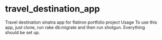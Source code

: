 # travel_destination_app
Travel destination sinatra app for flatiron portfolio project
Usage
To use this app, just clone, run rake db:migrate and then run shotgun. Everything should be set up.
